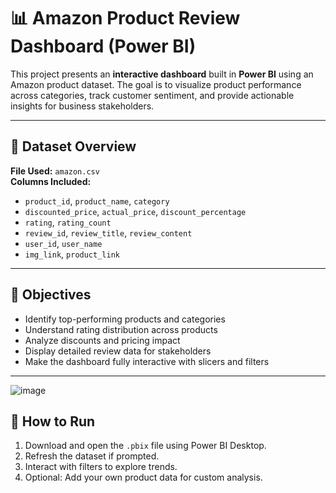 # 📊 Amazon Product Review Dashboard (Power BI)

This project presents an **interactive dashboard** built in **Power BI** using an Amazon product dataset. The goal is to visualize product performance across categories, track customer sentiment, and provide actionable insights for business stakeholders.

---

## 📁 Dataset Overview

**File Used:** `amazon.csv`  
**Columns Included:**
- `product_id`, `product_name`, `category`
- `discounted_price`, `actual_price`, `discount_percentage`
- `rating`, `rating_count`
- `review_id`, `review_title`, `review_content`
- `user_id`, `user_name`
- `img_link`, `product_link`

---

## 🎯 Objectives

- Identify top-performing products and categories
- Understand rating distribution across products
- Analyze discounts and pricing impact
- Display detailed review data for stakeholders
- Make the dashboard fully interactive with slicers and filters

---


![image](https://github.com/user-attachments/assets/bbf26ba5-bc58-4ca5-8129-d87f4c72819b)





## 🚀 How to Run

1. Download and open the `.pbix` file using Power BI Desktop.
2. Refresh the dataset if prompted.
3. Interact with filters to explore trends.
4. Optional: Add your own product data for custom analysis.
